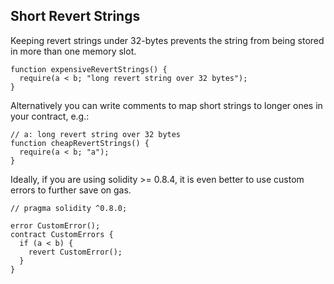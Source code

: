 ## Short Revert Strings

Keeping revert strings under 32-bytes prevents the string from being stored in more than one memory slot.

```
function expensiveRevertStrings() {
  require(a < b; "long revert string over 32 bytes");
}
```

Alternatively you can write comments to map short strings to longer ones in your contract, e.g.:

```
// a: long revert string over 32 bytes
function cheapRevertStrings() {
  require(a < b; "a");
}
```

Ideally, if you are using solidity >= 0.8.4, it is even better to use custom errors to further save on gas.

```
// pragma solidity ^0.8.0;

error CustomError();
contract CustomErrors {
  if (a < b) {
    revert CustomError();
  }
}
```

